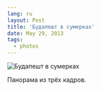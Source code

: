 ```yaml
---
lang: ru
layout: Post
title: 'Будапешт в сумерках'
date: May 29, 2013
tags:
  - photos
---
```


![Будапешт в сумерках](photo://2013-05-19_5D_6188_Artem_Sapegin)

Панорама из трёх кадров.
